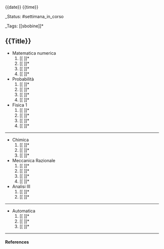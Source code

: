 {{date}} {{time}}

_Status: #settimana_in_corso

_Tags: [[sbobine]]*

##  {{Title}}


- Matematica numerica
	1. [[ ]]*
	2. [[ ]]*
	3. [[ ]]*
	4. [[ ]]*
- Probabilità
	1. [[ ]]*
	2. [[ ]]*
	3. [[ ]]*
	4. [[ ]]*
- Fisica 1 
	1. [[ ]]*
	2. [[ ]]*
	3. [[ ]]*
	4. [[ ]]*
	
___
- Chimica
	1. [[ ]]*
	2. [[ ]]*
	3. [[ ]]*
- Meccanica Razionale 
	1. [[ ]]*
	2. [[ ]]*
	3. [[ ]]*
	4. [[ ]]*
- Analisi III
	1. [[ ]]*
	2. [[ ]]*
___
- Automatica
	1. [[ ]]*
	2. [[ ]]*
	3. [[ ]]*
___
#### References